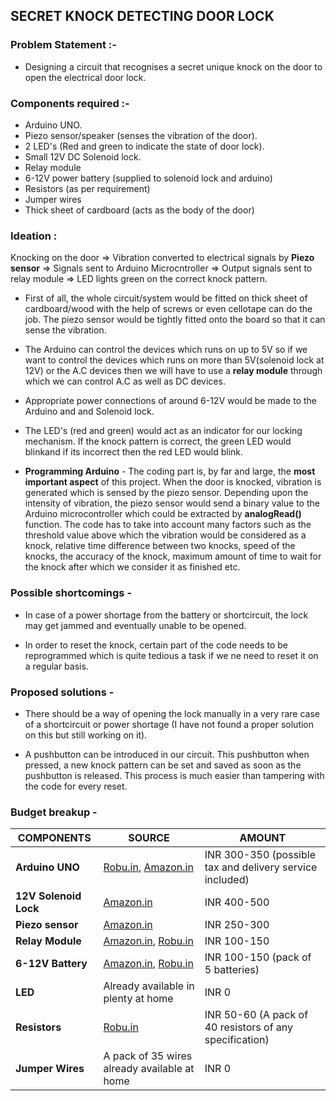 ## SECRET KNOCK DETECTING DOOR LOCK

### Problem Statement :-
* Designing a circuit that recognises a secret unique knock on the door to open the electrical door lock.

### Components required :-

* Arduino UNO.
* Piezo sensor/speaker (senses the vibration of the door).
* 2 LED's (Red and green to indicate the state of door lock).
* Small 12V DC Solenoid lock.
* Relay module
* 6-12V power battery (supplied to solenoid lock and arduino)
* Resistors (as per requirement)
* Jumper wires
* Thick sheet of cardboard (acts as the body of the door)

### Ideation : 

Knocking on the door => Vibration converted to electrical signals by __Piezo sensor__ => Signals sent to Arduino Microcntroller => Output signals sent to relay module => LED lights green on the correct knock pattern. 

* First of all, the whole circuit/system would be fitted on thick sheet of cardboard/wood with the help of screws or even cellotape can do the job. The piezo sensor would be tightly fitted onto the board so that it can sense the vibration.

* The Arduino can control the devices which runs on up to 5V so if we want to control the devices which runs on more than 5V(solenoid lock at 12V) or the A.C devices then we will have to use a __relay module__ through which we can control A.C as well as DC devices.

* Appropriate power connections of around 6-12V would be made to the Arduino and and Solenoid lock.

* The LED's (red and green) would act as an indicator for our locking mechanism. If the knock pattern is correct, the green LED would blinkand if its incorrect then the red LED would blink.

* __Programming Arduino__ - The coding part is, by far and large, the __most important aspect__ of this project. When the door is knocked, vibration is generated which is sensed by the piezo sensor. Depending upon the intensity of vibration, the piezo sensor would send a binary value to the Arduino microcontroller which could be extracted by __analogRead()__ function. The code has to take into account many factors such as the threshold value above which the vibration would be considered as a knock, relative time difference between two knocks, speed of the knocks, the accuracy of the knock, maximum amount of time to wait for the knock after which we consider it as finished etc. 

### Possible shortcomings - 
* In case of a power shortage from the battery or shortcircuit, the lock may get jammed and eventually unable to be opened.

* In order to reset the knock, certain part of the code needs to be reprogrammed which is quite tedious a task if we ne need to reset it on a regular basis.

### Proposed solutions - 

* There should be a way of opening the lock manually in a very rare case of a shortcircuit or power shortage (I have not found a proper solution on this but still working on it).

* A pushbutton can be introduced in our circuit. This pushbutton when pressed, a new knock pattern can be set and saved as soon as the pushbutton is released. This process is much easier than tampering with the code for every reset.

### Budget breakup - 

__COMPONENTS__ | __SOURCE__ | __AMOUNT__
---------------|------------|-----------
__Arduino UNO__ |[Robu.in](https://robu.in/product/arduino-uno-r3-ch340g-atmega328p-devlopment-board/?gclid=CjwKCAjw5cL2BRASEiwAENqAPm1363y6PHruwR4HZrCDOHBhFJybFAob8DRmG8mG2TuNo6A76F-weBoCHaMQAvD_BwE), [Amazon.in](https://www.amazon.in/Uno-ATmega328P-Compatible-ATMEGA16U2-Arduino/dp/B015C7SC5U/ref=sr_1_2?crid=CCF3GHU8HMD7&dchild=1&keywords=arduino+uno&qid=1590762741&sprefix=Arduino%2Caps%2C253&sr=8-2)| INR 300-350 (possible tax and delivery service included)
 __12V Solenoid Lock__ |[Amazon.in](https://www.amazon.in/Electronicspices-Electric-Assembly-Electronic-Container/dp/B084T32RWH/ref=sr_1_4?crid=3ALVDR8R5X8HX&dchild=1&keywords=solenoid+lock+12v&qid=1590762853&sprefix=Solenoid+lock%2Caps%2C271&sr=8-4)| INR 400-500
__Piezo sensor__ |[Amazon.in](https://www.amazon.in/OLatus-OL-SENSOR-PIEZO-DISC-Piezoelectric-Sensor-Transducer/dp/B075VYNP3F/ref=sr_1_1?crid=QO7V9G06NXQ6&dchild=1&keywords=piezo+sensor&qid=1590763239&sprefix=Piezo+se%2Caps%2C254&sr=8-1)| INR 250-300
__Relay Module__ |[Amazon.in](https://www.amazon.in/REES52-5VRELAY-Channel-Arduino-Raspberry/dp/B01HXJDBII/ref=sr_1_1?crid=2AN95LXQS3X1T&dchild=1&keywords=relay+module+for+arduino+uno&qid=1590763629&sprefix=Relay+Module%2Caps%2C254&sr=8-1), [Robu.in](https://robu.in/product/1-channel-isolated-5v-relay-module-opto-coupler-for-arduino-pic-avr-dsp-arm/)| INR 100-150
__6-12V Battery__ |[Amazon.in](https://www.amazon.in/CREATOR-6F22-VOLTS-Power-Batteries/dp/B01N5AJ7JH/ref=sr_1_17?dchild=1&keywords=9V+battery&qid=1590814675&sr=8-17), [Robu.in](https://robu.in/product/9v-original-hw-high-quality-battery-5pcs/https://robu.in/product/9v-original-hw-high-quality-battery-5pcs/)| INR 100-150 (pack of 5 batteries)
__LED__ |Already available in plenty at home| INR 0
__Resistors__ |[Robu.in](https://robu.in/?category=&s=resistors&search_posttype=product) | INR 50-60 (A pack of 40 resistors of any specification)
__Jumper Wires__ |A pack of 35 wires already available at home| INR 0

    

